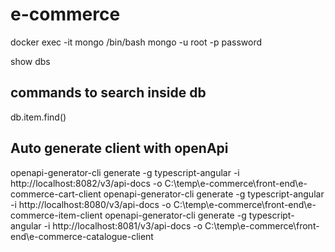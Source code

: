 # e-commerce

docker exec -it mongo /bin/bash
mongo -u root -p password

show dbs

## commands to search inside db
db.item.find()


## Auto generate client with openApi
openapi-generator-cli generate -g typescript-angular -i http://localhost:8082/v3/api-docs -o C:\temp\e-commerce\front-end\e-commerce-cart-client
openapi-generator-cli generate -g typescript-angular -i http://localhost:8080/v3/api-docs -o C:\temp\e-commerce\front-end\e-commerce-item-client
openapi-generator-cli generate -g typescript-angular -i http://localhost:8081/v3/api-docs -o C:\temp\e-commerce\front-end\e-commerce-catalogue-client
